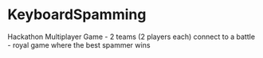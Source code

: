 # KeyboardSpamming

Hackathon Multiplayer Game - 
2 teams (2 players each) connect to a battle - royal game where the best spammer wins
